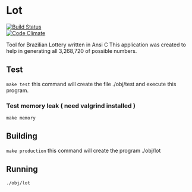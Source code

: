 # Lot
[![Build Status](https://travis-ci.org/edgardleal/lot.svg?branch=master)](https://travis-ci.org/edgardleal/lot)   
[![Code Climate](https://codeclimate.com/github/edgardleal/lot/badges/gpa.svg)](https://codeclimate.com/github/edgardleal/lot)   


Tool for Brazilian Lottery written in Ansi C
This application was created to help in generating all 3,268,720 of possible numbers.

## Test 

`make test`
this command will create the file ./obj/test and execute this program.

### Test memory leak ( need valgrind installed )
`make memory`

## Building  

`make production`
this command will create the program ./obj/lot

## Running  

`./obj/lot`
